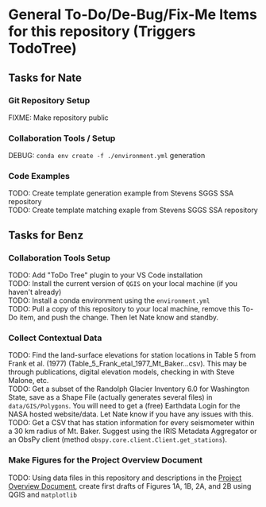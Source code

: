# General To-Do/De-Bug/Fix-Me Items for this repository (Triggers TodoTree)

## Tasks for Nate
### Git Repository Setup
FIXME: Make repository public  

### Collaboration Tools / Setup  
DEBUG: `conda env create -f ./environment.yml` generation

### Code Examples  
TODO: Create template generation example from Stevens SGGS SSA repository  
TODO: Create template matching exaple from Stevens SGGS SSA repository  

## Tasks for Benz  
### Collaboration Tools Setup
TODO: Add "ToDo Tree" plugin to your VS Code installation  
TODO: Install the current version of `QGIS` on your local machine (if you haven't already)  
TODO: Install a conda environment using the `environment.yml`  
TODO: Pull a copy of this repository to your local machine, remove this To-Do item, and push the change. Then let Nate know and standby.  

### Collect Contextual Data
TODO: Find the land-surface elevations for station locations in Table 5 from Frank et al. (1977) (Table_5_Frank_etal_1977_Mt_Baker...csv). This may be through publications, digital elevation models, checking in with Steve Malone, etc.  
TODO: Get a subset of the Randolph Glacier Inventory 6.0 for Washington State, save as a Shape File (actually generates several files) in `data/GIS/Polygons`. You will need to get a (free) Earthdata Login for the NASA hosted website/data. Let Nate know if you have any issues with this.  
TODO: Get a CSV that has station information for every seismometer within a 30 km radius of Mt. Baker. Suggest using the IRIS Metadata Aggregator or an ObsPy client (method `obspy.core.client.Client.get_stations`).  

### Make Figures for the Project Overview Document  
TODO: Using data files in this repository and descriptions in the [Project Overview Document](https://docs.google.com/document/d/1d9cfkK4y1T6hd_p6u7PEp3NhYLGydLFzR-DxrLNWt7c/edit?usp=share_link), create first drafts of Figures 1A, 1B, 2A, and 2B using QGIS and `matplotlib`